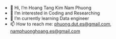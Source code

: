 - 👋 Hi, I’m Hoang Tang Kim Nam Phuong
- 👀 I’m interested in Coding and Researching
- 🌱 I’m currently learning Data engineer
- 📫 How to reach me: phuong.dut.es@gmail.com, namphuonghoang.es@gmail.com

<!---
phuonghtkn/phuonghtkn is a ✨ special ✨ repository because its `README.md` (this file) appears on your GitHub profile.
You can click the Preview link to take a look at your changes.
--->
